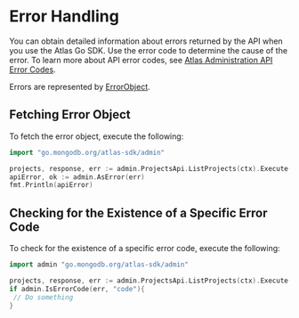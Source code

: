 
# Error Handling

You can obtain detailed information about errors returned by the API when you use the Atlas Go SDK. Use the error code to determine the cause of the error. To learn more about API error codes, see [Atlas Administration API Error Codes](https://www.mongodb.com/docs/atlas/reference/api-errors/).

Errors are represented by [ErrorObject](https://github.com/mongodb/atlas-sdk-go/blob/main/admin/model_error.go).

## Fetching Error Object

To fetch the error object, execute the following:

```go
import "go.mongodb.org/atlas-sdk/admin"

projects, response, err := admin.ProjectsApi.ListProjects(ctx).Execute()
apiError, ok := admin.AsError(err)
fmt.Println(apiError)
```

## Checking for the Existence of a Specific Error Code

To check for the existence of a specific error code, execute the following:

```go
import admin "go.mongodb.org/atlas-sdk/admin"

projects, response, err := admin.ProjectsApi.ListProjects(ctx).Execute()
if admin.IsErrorCode(err, "code"){
 // Do something
}
```

